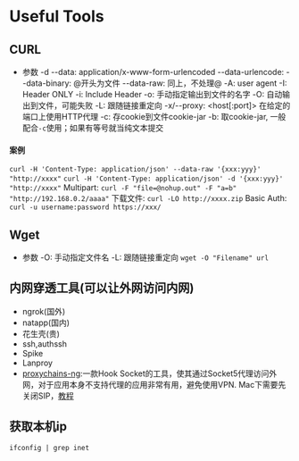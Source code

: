 # Useful Tools
## CURL
- 参数
    -d --data: application/x-www-form-urlencoded
    --data-urlencode: 
    --data-binary: @开头为文件
    --data-raw: 同上，不处理@
    -A: user agent
    -I: Header ONLY
    -i: Include Header
    -o: 手动指定输出到文件的名字
    -O: 自动输出到文件，可能失败
    -L: 跟随链接重定向
    -x/--proxy: <host[:port]>  在给定的端口上使用HTTP代理
    -c: 存cookie到文件cookie-jar
    -b: 取cookie-jar, 一般配合`-c`使用；如果有等号就当纯文本提交
#### 案例
`curl -H 'Content-Type: application/json' --data-raw '{xxx:yyy}' "http://xxxx"`
`curl -H 'Content-Type: application/json' -d '{xxx:yyy}' "http://xxxx"`
Multipart: `curl -F "file=@nohup.out" -F "a=b" "http://192.168.0.2/aaaa"`
下载文件: `curl -LO http://xxxx.zip`
Basic Auth: `curl -u username:password https://xxx/`
## Wget
- 参数
 -O: 手动指定文件名
 -L: 跟随链接重定向
`wget -O "Filename" url`

## 内网穿透工具(可以让外网访问内网)
- ngrok(国外)
- natapp(国内)
- 花生壳(贵)
- ssh,authssh
- Spike
- Lanproy
- [proxychains-ng](https://github.com/rofl0r/proxychains-ng):一款Hook Socket的工具，使其通过Socket5代理访问外网，对于应用本身不支持代理的应用非常有用，避免使用VPN. Mac下需要先关闭SIP，[教程](https://blog.csdn.net/king_cpp_py/article/details/79560634)
## 获取本机ip
`ifconfig | grep inet`